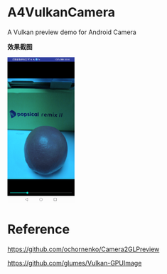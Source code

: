 # A4VulkanCamera
A Vulkan preview demo for Android Camera

**效果截图**
<div align="left">
<img src=./Screenshots/Screenshot_20240301_200640.png width=30% />
</div>

# Reference
https://github.com/ochornenko/Camera2GLPreview

https://github.com/glumes/Vulkan-GPUImage